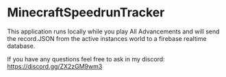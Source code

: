# MinecraftSpeedrunTracker

This application runs locally while you play All Advancements and will send the record.JSON from the active instances world to a firebase realtime database.

If you have any questions feel free to ask in my discord: https://discord.gg/ZX2zGM9wm3
